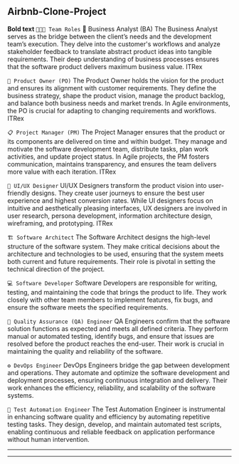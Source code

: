 ## Airbnb-Clone-Project

**Bold text**
`🧑‍🤝‍🧑 Team Roles`
🧠 Business Analyst (BA)
The Business Analyst serves as the bridge between the client’s needs and the development team’s execution. They delve into the customer's workflows and analyze stakeholder feedback to translate abstract product ideas into tangible requirements. Their deep understanding of business processes ensures that the software product delivers maximum business value. 
ITRex

`🎯 Product Owner (PO)`
The Product Owner holds the vision for the product and ensures its alignment with customer requirements. They define the business strategy, shape the product vision, manage the product backlog, and balance both business needs and market trends. In Agile environments, the PO is crucial for adapting to changing requirements and workflows. 
ITRex

`📋 Project Manager (PM)`
The Project Manager ensures that the product or its components are delivered on time and within budget. They manage and motivate the software development team, distribute tasks, plan work activities, and update project status. In Agile projects, the PM fosters communication, maintains transparency, and ensures the team delivers more value with each iteration. 
ITRex

`🎨 UI/UX Designer`
UI/UX Designers transform the product vision into user-friendly designs. They create user journeys to ensure the best user experience and highest conversion rates. While UI designers focus on intuitive and aesthetically pleasing interfaces, UX designers are involved in user research, persona development, information architecture design, wireframing, and prototyping. 
ITRex

`🏗️ Software Architect`
The Software Architect designs the high-level structure of the software system. They make critical decisions about the architecture and technologies to be used, ensuring that the system meets both current and future requirements. Their role is pivotal in setting the technical direction of the project.

`💻 Software Developer`
Software Developers are responsible for writing, testing, and maintaining the code that brings the product to life. They work closely with other team members to implement features, fix bugs, and ensure the software meets the specified requirements.

`🧪 Quality Assurance (QA) Engineer`
QA Engineers confirm that the software solution functions as expected and meets all defined criteria. They perform manual or automated testing, identify bugs, and ensure that issues are resolved before the product reaches the end-user. Their work is crucial in maintaining the quality and reliability of the software.

`⚙️ DevOps Engineer`
DevOps Engineers bridge the gap between development and operations. They automate and optimize the software development and deployment processes, ensuring continuous integration and delivery. Their work enhances the efficiency, reliability, and scalability of the software systems.

`🤖 Test Automation Engineer`
The Test Automation Engineer is instrumental in enhancing software quality and efficiency by automating repetitive testing tasks. They design, develop, and maintain automated test scripts, enabling continuous and reliable feedback on application performance without human intervention.

***
<hr>